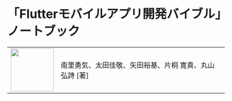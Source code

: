 # 「Flutterモバイルアプリ開発バイブル」ノートブック

<table>
    <tr>
        <td><a href="https://www.amazon.co.jp/Flutter-%E3%83%A2%E3%83%90%E3%82%A4%E3%83%AB%E3%82%A2%E3%83%97%E3%83%AA%E9%96%8B%E7%99%BA%E3%83%90%E3%82%A4%E3%83%96%E3%83%AB-%E5%8D%97%E9%87%8C%E5%8B%87%E6%B0%97/dp/4839970874" target="_blank"></a><img src="https://m.media-amazon.com/images/I/71cggi9-A3L._SY522_.jpg" width="100"></td>
        <td>南里勇気、太田佳敬、矢田裕基、片桐 寛貴、丸山 弘詩 [著]</td>
    </tr>
</table>
